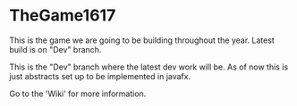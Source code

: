 # TheGame1617
This is the game we are going to be building throughout the year.  Latest build is on "Dev" branch.

This is the "Dev" branch where the latest dev work will be.
As of now this is just abstracts set up to be implemented in javafx.

Go to the 'Wiki' for more information.
